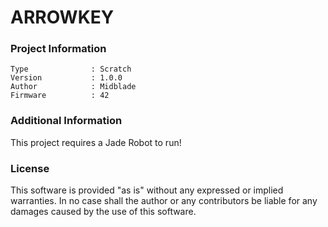 ARROWKEY
================



### Project Information
```
Type              : Scratch
Version           : 1.0.0
Author            : Midblade
Firmware          : 42
```

### Additional Information
This project requires a Jade Robot to run!

### License
This software is provided "as is" without any expressed or implied warranties.  In no case shall the author or any contributors be liable for any damages caused by the use of this software.

